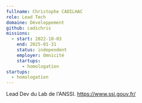 ```yaml
---
fullname: Christophe CADILHAC
role: Lead Tech
domaine: Développement
github: cadichris
missions:
  - start: 2022-10-03
    end: 2025-01-31
    status: independent
    employer: Omnicité
    startups:
      - homologation
startups:
  - homologation
---
```

Lead Dev du Lab de l'ANSSI. https://www.ssi.gouv.fr/